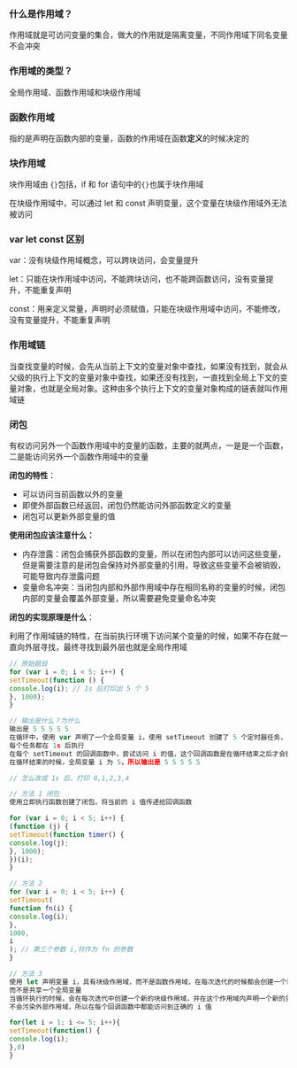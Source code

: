 ### 什么是作用域？

作用域就是可访问变量的集合，做大的作用就是隔离变量，不同作用域下同名变量不会冲突

### 作用域的类型？

全局作用域、函数作用域和块级作用域

### 函数作用域

指的是声明在函数内部的变量，函数的作用域在函数**定义**的时候决定的

### 块作用域

块作用域由 `{}`包括，if 和 for 语句中的`{}`也属于块作用域

在块级作用域中，可以通过 let 和 const 声明变量，这个变量在块级作用域外无法被访问

### var let const 区别

var：没有块级作用域概念，可以跨块访问，会变量提升

let：只能在块作用域中访问，不能跨块访问，也不能跨函数访问，没有变量提升，不能重复声明

const：用来定义常量，声明时必须赋值，只能在块级作用域中访问，不能修改，没有变量提升，不能重复声明

### 作用域链

当查找变量的时候，会先从当前上下文的变量对象中查找，如果没有找到，就会从父级的执行上下文的变量对象中查找，如果还没有找到，一直找到全局上下文的变量对象，也就是全局对象。这种由多个执行上下文的变量对象构成的链表就叫作用域链

### 闭包

有权访问另外一个函数作用域中的变量的函数，主要的就两点，一是是一个函数，二是能访问另外一个函数作用域中的变量

**闭包的特性**：

- 可以访问当前函数以外的变量
- 即使外部函数已经返回，闭包仍然能访问外部函数定义的变量
- 闭包可以更新外部变量的值

**使用闭包应该注意什么：**

- 内存泄露：闭包会捕获外部函数的变量，所以在闭包内部可以访问这些变量，但是需要注意的是闭包会保持对外部变量的引用，导致这些变量不会被销毁，可能导致内存泄露问题
- 变量命名冲突：当闭包内部和外部作用域中存在相同名称的变量的时候，闭包内部的变量会覆盖外部变量，所以需要避免变量命名冲突

**闭包的实现原理是什么**：

利用了作用域链的特性，在当前执行环境下访问某个变量的时候，如果不存在就一直向外层寻找，最终寻找到最外层也就是全局作用域

```js
// 原始题目
for (var i = 0; i < 5; i++) {
setTimeout(function () {
console.log(i); // 1s 后打印出 5 个 5
}, 1000);
}

// 输出是什么？为什么
输出是 5 5 5 5 5
在循环中，使用 var 声明了一个全局变量 i，使用 setTimeout 创建了 5 个定时器任务，
每个任务都在 1s 后执行
在每个 setTimeout 的回调函数中，尝试访问 i 的值，这个回调函数是在循环结束之后才会执行
在循环结束的时候，全局变量 i 为 5，所以输出是 5 5 5 5 5

// 怎么改成 1s 后，打印 0,1,2,3,4

// 方法 1 闭包
使用立即执行函数创建了闭包，将当前的 i 值传递给回调函数

for (var i = 0; i < 5; i++) {
(function (j) {
setTimeout(function timer() {
console.log(j);
}, 1000);
})(i);
}

// 方法 2
for (var i = 0; i < 5; i++) {
setTimeout(
function fn(i) {
console.log(i);
},
1000,
i
); // 第三个参数 i,将作为 fn 的参数
}

// 方法 3
使用 let 声明变量 i，具有块级作用域，而不是函数作用域，在每次迭代的时候都会创建一个新的变量 i，
而不是共享一个全局变量
当循环执行的时候，会在每次迭代中创建一个新的块级作用域，并在这个作用域内声明一个新的变量 i，
不会污染外部作用域，所以在每个回调函数中都能访问到正确的 i 值

for(let i = 1; i <= 5; i++){
setTimeout(function() {
console.log(i);
},0)
}
```
